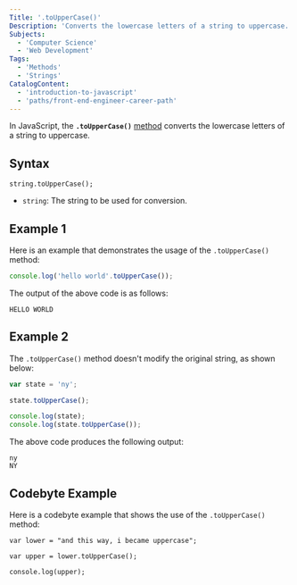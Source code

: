 ```yaml
---
Title: '.toUpperCase()'
Description: 'Converts the lowercase letters of a string to uppercase.'
Subjects:
  - 'Computer Science'
  - 'Web Development'
Tags:
  - 'Methods'
  - 'Strings'
CatalogContent:
  - 'introduction-to-javascript'
  - 'paths/front-end-engineer-career-path'
---
```


In JavaScript, the **`.toUpperCase()`** [method](https://www.codecademy.com/resources/docs/javascript/methods) converts the lowercase letters of a string to uppercase.

## Syntax

```pseudo
string.toUpperCase();
```

- `string`: The string to be used for conversion.

## Example 1

Here is an example that demonstrates the usage of the `.toUpperCase()` method:

```js
console.log('hello world'.toUpperCase());
```

The output of the above code is as follows:

```shell
HELLO WORLD
```

## Example 2

The `.toUpperCase()` method doesn't modify the original string, as shown below:

```js
var state = 'ny';

state.toUpperCase();

console.log(state);
console.log(state.toUpperCase());
```

The above code produces the following output:

```shell
ny
NY
```

## Codebyte Example

Here is a codebyte example that shows the use of the `.toUpperCase()` method:

```codebyte/javascript
var lower = "and this way, i became uppercase";

var upper = lower.toUpperCase();

console.log(upper);
```
